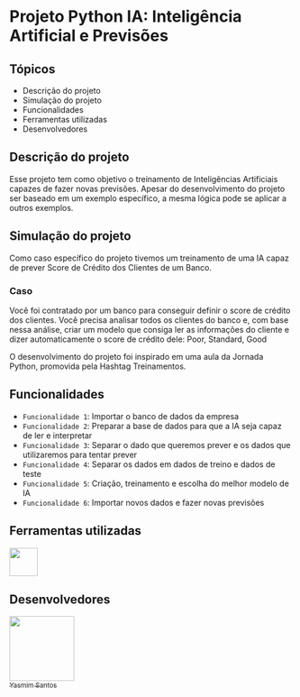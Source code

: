 ﻿# Projeto Python IA: Inteligência Artificial e Previsões

 ## Tópicos
 - Descrição do projeto
 - Simulação do projeto
 - Funcionalidades
 - Ferramentas utilizadas
 - Desenvolvedores

## Descrição do projeto
Esse projeto tem como objetivo o treinamento de Inteligências Artificiais capazes de fazer novas previsões. Apesar do desenvolvimento do projeto ser baseado em um exemplo específico, a mesma lógica pode se aplicar a outros exemplos.

## Simulação do projeto
Como caso específico do projeto tivemos um treinamento de uma IA capaz de prever Score de Crédito dos Clientes de um Banco.

### Caso
Você foi contratado por um banco para conseguir definir o score de crédito dos clientes. Você precisa analisar todos os clientes do banco e, com base nessa análise, criar um modelo que consiga ler as informações do cliente e dizer automaticamente o score de crédito dele: Poor, Standard, Good

O desenvolvimento do projeto foi inspirado em uma aula da Jornada Python, promovida pela Hashtag Treinamentos.

## Funcionalidades
- `Funcionalidade 1`: Importar o banco de dados da empresa
- `Funcionalidade 2`: Preparar a base de dados para que a IA seja capaz de ler e interpretar
- `Funcionalidade 3`: Separar o dado que queremos prever e os dados que utilizaremos para tentar prever
- `Funcionalidade 4`: Separar os dados em dados de treino e dados de teste
- `Funcionalidade 5`: Criação, treinamento e escolha do melhor modelo de IA
- `Funcionalidade 6`: Importar novos dados e fazer novas previsões

## Ferramentas utilizadas
<img src="https://upload.wikimedia.org/wikipedia/commons/thumb/c/c3/Python-logo-notext.svg/1200px-Python-logo-notext.svg.png" width="50" height="50">

## Desenvolvedores
[<img loading="lazy" src="https://avatars.githubusercontent.com/u/228969646?v=4" width=115><br><sub>Yasmim Santos</sub>](https://github.com/yasmimacs)
   







